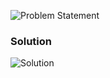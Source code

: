 ![Problem Statement](https://github.com/cpp-rakesh/IntroductionToAlgorithmsCLRS/blob/master/Chapter_2_Getting_Started/2.3_Designing_Algorithms/Exercises/2.3-1/repo/problem.png)

### Solution
![Solution](https://github.com/cpp-rakesh/IntroductionToAlgorithmsCLRS/blob/master/Chapter_2_Getting_Started/2.3_Designing_Algorithms/Exercises/2.3-1/repo/2.3-1.png)
